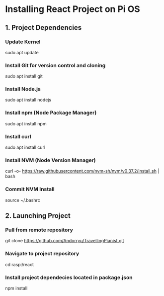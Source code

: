 # Installing React Project on Pi OS

## 1. Project Dependencies

### Update Kernel
sudo apt update

### Install Git for version control and cloning
sudo apt install git

### Install Node.js
sudo apt install nodejs

### Install npm (Node Package Manager)
sudo apt install npm

### Install curl
sudo apt install curl

### Install NVM (Node Version Manager)
curl -o- https://raw.githubusercontent.com/nvm-sh/nvm/v0.37.2/install.sh | bash

### Commit NVM Install
source ~/.bashrc


## 2. Launching Project

### Pull from remote repository 
git clone https://github.com/Andorryu/TravellingPianist.git

### Navigate to project repository
cd raspi/react

### Install project dependecies located in package.json
npm install



